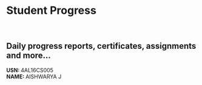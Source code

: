 # Student Progress
<br>

## Daily progress reports, certificates, assignments and more...

<b> USN: </b> 4AL16CS005    <br>
<b> NAME: </b>  AISHWARYA J
